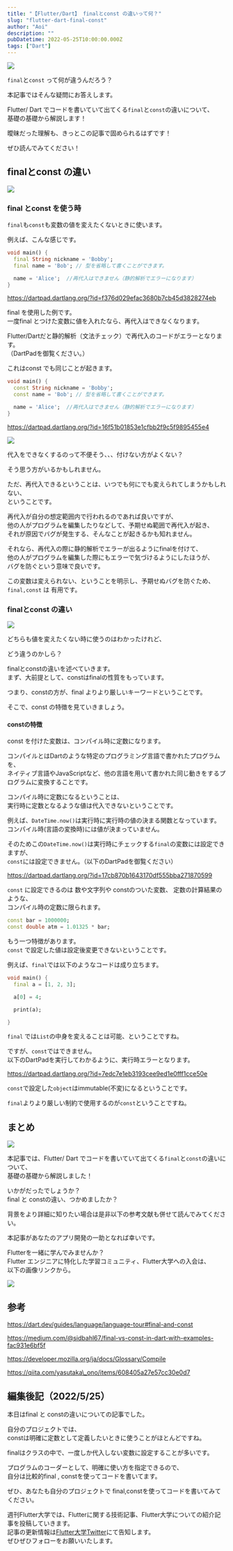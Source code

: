 ```yaml
---
title: "【Flutter/Dart】 finalとconst の違いって何？"
slug: "flutter-dart-final-const"
author: "Aoi"
description: ""
pubDatetime: 2022-05-25T10:00:00.000Z
tags: ["Dart"]
---
```


![](https://blog.flutteruniv.com/wp-content/themes/cocoon-master/images/ojisan.png)

`final`と`const` って何が違うんだろう？

本記事ではそんな疑問にお答えします。

Flutter/ Dart でコードを書いていて出てくる`final`と`const`の違いについて、  
基礎の基礎から解説します！

曖昧だった理解も、きっとこの記事で固められるはずです！

ぜひ読んでみてください！

## finalとconst の違い

![](http://blog.flutteruniv.com/wp-content/uploads/2022/02/コーディング男性.jpeg)

### final とconst を使う時

`final`も`const`も変数の値を変えたくないときに使います。

例えば、こんな感じです。

```dart
void main() {
  final String nickname = 'Bobby';
  final name = 'Bob'; // 型を省略して書くことができます。

  name = 'Alice';  //再代入はできません（静的解析でエラーになります）
}
```

https://dartpad.dartlang.org/?id=f376d029efac3680b7cb45d3828274eb

final を使用した例です。  
一度final とつけた変数に値を入れたなら、再代入はできなくなります。

Flutter/Dartだと静的解析（文法チェック）で再代入のコードがエラーとなります。  
（DartPadを御覧ください。）

これはconst でも同じことが起きます。

```dart
void main() {
  const String nickname = 'Bobby';
  const name = 'Bob'; // 型を省略して書くことができます。

  name = 'Alice';  //再代入はできません（静的解析でエラーになります）
}
```

https://dartpad.dartlang.org/?id=16f51b01853e1cfbb2f9c5f9895455e4

![](https://blog.flutteruniv.com/wp-content/themes/cocoon-master/images/ojisan.png)

代入をできなくするのって不便そう、、、付けない方がよくない？

そう思う方がいるかもしれません。

ただ、再代入できるということは、いつでも何にでも変えられてしまうかもしれない、  
ということです。

再代入が自分の想定範囲内で行われるのであれば良いですが、  
他の人がプログラムを編集したりなどして、予期せぬ範囲で再代入が起き、  
それが原因でバグが発生する、そんなことが起きるかも知れません。

それなら、再代入の際に静的解析でエラーが出るようにfinalを付けて、  
他の人がプログラムを編集した際にもエラーで気づけるようにしたほうが、  
バグを防ぐという意味で良いです。

この変数は変えられない、ということを明示し、予期せぬバグを防ぐため、  
`final,const` は 有用です。

### finalとconst の違い

![](https://blog.flutteruniv.com/wp-content/themes/cocoon-master/images/obasan.png)

どちらも値を変えたくない時に使うのはわかったけれど、

どう違うのかしら？

finalとconstの違いを述べていきます。  
まず、大前提として、constはfinalの性質をもっています。

つまり、constの方が、final よりより厳しいキーワードということです。

そこで、const の特徴を見ていきましょう。

#### constの特徴

const を付けた変数は、コンパイル時に定数になります。

コンパイルとはDartのような特定のプログラミング言語で書かれたプログラムを、  
ネイティブ言語やJavaScriptなど、他の言語を用いて書かれた同じ動きをするプログラムに変換することです。

コンパイル時に定数になるということは、  
実行時に定数となるような値は代入できないということです。

例えば、`DateTime.now()`は実行時に実行時の値の決まる関数となっています。  
コンパイル時(言語の変換時)には値が決まっていません。

そのためこの`DateTime.now()`は実行時にチェックする`final`の変数には設定できますが、  
`const`には設定できません。（以下のDartPadを御覧ください）

https://dartpad.dartlang.org/?id=17cb870b1643170df555bba271870599

`const` に設定できるのは 数や文字列や constのついた変数、 定数の計算結果のような、  
コンパイル時の定数に限られます。

```dart
const bar = 1000000; 
const double atm = 1.01325 * bar;
```

もう一つ特徴があります。  
`const` で設定した値は設定後変更できないということです。

例えば、`final`では以下のようなコードは成り立ちます。

```dart
void main() {
  final a = [1, 2, 3];

  a[0] = 4;

  print(a);

}
```

`final` では`List`の中身を変えることは可能、ということですね。

ですが、`const`ではできません。  
以下のDartPadを実行してわかるように、実行時エラーとなります。

https://dartpad.dartlang.org/?id=7edc7e1eb3193cee9ed1e0fff1cce50e

`const`で設定した`object`はimmutable(不変)になるということです。

`final`よりより厳しい制約で使用するのが`const`ということですね。

## まとめ

![](http://blog.flutteruniv.com/wp-content/uploads/2022/02/コーディング女性.jpeg)

本記事では、Flutter/ Dart でコードを書いていて出てくる`final`と`const`の違いについて、  
基礎の基礎から解説しました！

いかがだったでしょうか？  
final と constの違い、つかめましたか？

背景をより詳細に知りたい場合は是非以下の参考文献も併せて読んでみてください。

本記事があなたのアプリ開発の一助となれば幸いです。

Flutterを一緒に学んでみませんか？  
Flutter エンジニアに特化した学習コミュニティ、Flutter大学への入会は、  
以下の画像リンクから。

[![](https://blog.flutteruniv.com/wp-content/uploads/2022/07/Flutter大学バナー.png)](//flutteruniv.com)

## 参考

https://dart.dev/guides/language/language-tour#final-and-const

https://medium.com/@sidbahl67/final-vs-const-in-dart-with-examples-fac931e6bf5f

https://developer.mozilla.org/ja/docs/Glossary/Compile

https://qiita.com/yasutaka\_ono/items/608405a27e57cc30e0d7

## 編集後記（2022/5/25）

本日はfinal と constの違いについての記事でした。

自分のプロジェクトでは、  
constは明確に定数として定義したいときに使うことがほとんどですね。

finalはクラスの中で、一度しか代入しない変数に設定することが多いです。

プログラムのコーダーとして、明確に使い方を指定できるので、  
自分は比較的final , constを使ってコードを書いてます。

ぜひ、あなたも自分のプロジェクトで final,constを使ってコードを書いてみてください。

週刊Flutter大学では、Flutterに関する技術記事、Flutter大学についての紹介記事を投稿していきます。  
記事の更新情報は[Flutter大学Twitter](https://twitter.com/FlutterUniv)にて告知します。  
ぜひぜひフォローをお願いいたします。